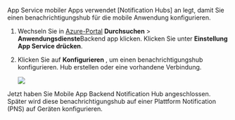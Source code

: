 App Service mobiler Apps verwendet [Notification Hubs] an legt, damit Sie einen benachrichtigungshub für die mobile Anwendung konfigurieren.

1. Wechseln Sie in [Azure-Portal] **Durchsuchen** > **Anwendungsdienste**Backend app klicken. Klicken Sie unter **Einstellung** **App Service drücken**.

2. Klicken Sie auf **Konfigurieren** , um einen benachrichtigungshub konfigurieren. Hub erstellen oder eine vorhandene Verbindung.

    ![](./media/app-service-mobile-create-notification-hub/configure-hub-flow.png)

Jetzt haben Sie Mobile App Backend Notification Hub angeschlossen. Später wird diese benachrichtigungshub auf einer Plattform Notification (PNS) auf Geräten konfigurieren.

[Azure-Portal]: https://portal.azure.com/
[Benachrichtigungshubs]: https://azure.microsoft.com/en-us/documentation/articles/notification-hubs-push-notification-overview/